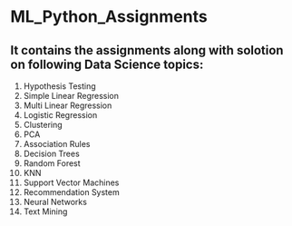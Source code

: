 # ML_Python_Assignments
## It contains the assignments along with solotion on following Data Science topics:
1. Hypothesis Testing
2. Simple Linear Regression
3. Multi Linear Regression
4. Logistic Regression
5. Clustering
6. PCA
7. Association Rules
8. Decision Trees
9. Random Forest
10. KNN
11. Support Vector Machines
12. Recommendation System
13. Neural Networks
14. Text Mining
